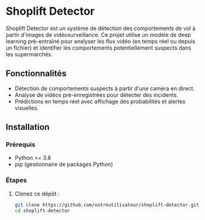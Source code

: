 # Shoplift Detector

Shoplift Detector est un système de détection des comportements de vol à partir d'images de vidéosurveillance. Ce projet utilise un modèle de deep learning pré-entraîné pour analyser les flux vidéo (en temps réel ou depuis un fichier) et identifier les comportements potentiellement suspects dans les supermarchés.

## Fonctionnalités

- Détection de comportements suspects à partir d'une caméra en direct.
- Analyse de vidéos pré-enregistrées pour détecter des incidents.
- Prédictions en temps réel avec affichage des probabilités et alertes visuelles.

## Installation

### Prérequis
- Python >= 3.8
- pip (gestionnaire de packages Python)

### Étapes
1. Clonez ce dépôt :
   ```bash
   git clone https://github.com/votreutilisateur/shoplift-detector.git
   cd shoplift-detector
